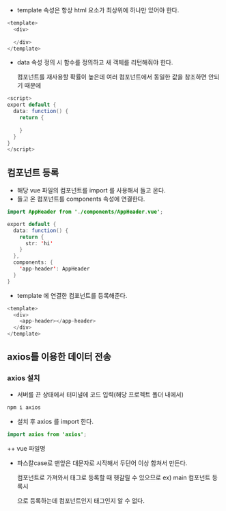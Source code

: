 - template 속성은 항상 html 요소가 최상위에 하나만 있어야 한다.

```java
<template>
  <div>
    
  </div>
</template>
```

- data 속성 정의 시 함수를 정의하고 새 객체를 리턴해줘야 한다.

    컴포넌트를 재사용할 확률이 높은데 여러 컴포넌트에서 동일한 값을 참조하면 안되기 때문에

```java
<script>
export default {
  data: function() {
    return {
      
    }
  }
}
</script>
```

## 컴포넌트 등록

- 해당 vue 파일의 컴포넌트를 import 를 사용해서 들고 온다.
- 들고 온 컴포넌트를 components 속성에 연결한다.

```java
import AppHeader from './components/AppHeader.vue';

export default {
  data: function() {
    return {
      str: 'hi'
    }
  },
  components: {
    'app-header': AppHeader
  }
}
```

- template 에 연결한 컴포넌트를 등록해준다.

```java
<template>
  <div>
    <app-header></app-header>
  </div>
</template>
```

## axios를 이용한 데이터 전송

### axios 설치

- 서버를 끈 상태에서 터미널에 코드 입력(해당 프로젝트 폴더 내에서)

```java
npm i axios
```

- 설치 후 axios 를 import 한다.

```java
import axios from 'axios';
```

++ vue 파일명

- 파스칼case로 맨앞은 대문자로 시작해서 두단어 이상 합쳐서 만든다.

    컴포넌트로 가져와서 태그로 등록할 때 헷갈릴 수 있으므로 
    ex) main 컴포넌트 등록시 <main></main>으로 등록하는데 컴포넌트인지 태그인지 알 수 없다.
